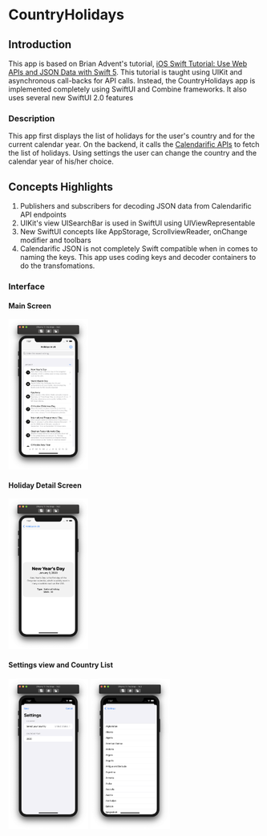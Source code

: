 # CountryHolidays

## Introduction
This app is based on Brian Advent's tutorial, [iOS Swift Tutorial: Use Web APIs and JSON Data with Swift 5](https://youtu.be/tdxKIPpPDAI). This tutorial is taught using UIKit and asynchronous call-backs for API calls. Instead, the CountryHolidays app is implemented completely using SwiftUI and Combine frameworks. It also uses several new SwiftUI 2.0 features

### Description
This app first displays the list of holidays for the user's country and for the current calendar year. On the backend, it calls the [Calendarific APIs](https://calendarific.com/api-documentation) to fetch the list of holidays. Using settings the user can change the country and the calendar year of his/her choice.

## Concepts Highlights
1. Publishers and subscribers for decoding JSON data from Calendarific API endpoints
2. UIKit's view UISearchBar is used in SwiftUI using UIViewRepresentable
3. New SwiftUI concepts like AppStorage, ScrollviewReader, onChange modifier and toolbars
4. Calendarific JSON is not completely Swift compatible when in comes to naming the keys. This app uses coding keys and decoder containers to do the transfomations.

### Interface
#### Main Screen
<img src="Images/Screen%20Shot%202020-11-02%20at%201.07.18%20PM.png" height="300">

#### Holiday Detail Screen
<img src="Images/Screen%20Shot%202020-11-02%20at%201.07.49%20PM.png" height="300">

#### Settings view and Country List
<img src="Images/Screen%20Shot%202020-11-02%20at%201.07.25%20PM.png" height="300"> <img src="Images/Screen%20Shot%202020-11-02%20at%201.07.31%20PM.png" height="300">
